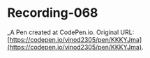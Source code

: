 # Recording-068
 _A Pen created at CodePen.io. Original URL: [https://codepen.io/vinod2305/pen/KKKYJma](https://codepen.io/vinod2305/pen/KKKYJma).

 